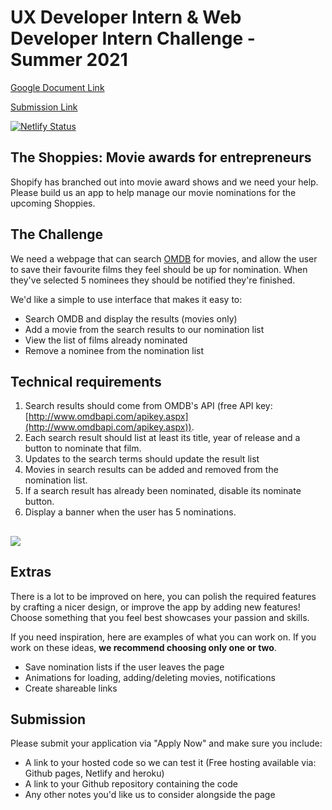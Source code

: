 # UX Developer Intern &amp; Web Developer Intern Challenge - Summer 2021

[Google Document Link](https://docs.google.com/document/d/1AZO0BZwn1Aogj4f3PDNe1mhq8pKsXZxtrG--EIbP_-w/edit#)

[Submission Link](https://jobs.smartrecruiters.com/oneclick-ui/company/Shopify/publication/de0e6ab7-2a19-4da7-b81e-f8da69dd0bde)

[![Netlify Status](https://api.netlify.com/api/v1/badges/90e87898-e674-4abf-bdc7-e0e966695fd0/deploy-status)](https://app.netlify.com/sites/shoppies-test/deploys)

## The Shoppies: Movie awards for entrepreneurs

Shopify has branched out into movie award shows and we need your help. Please build us an app to help manage our movie nominations for the upcoming Shoppies.

## The Challenge

We need a webpage that can search [OMDB](http://www.omdbapi.com/) for movies, and allow the user to save their favourite films they feel should be up for nomination. When they&#39;ve selected 5 nominees they should be notified they&#39;re finished.

We&#39;d like a simple to use interface that makes it easy to:

-   Search OMDB and display the results (movies only)
-   Add a movie from the search results to our nomination list
-   View the list of films already nominated
-   Remove a nominee from the nomination list

## Technical requirements

1. Search results should come from OMDB&#39;s API (free API key: [http://www.omdbapi.com/apikey.aspx](http://www.omdbapi.com/apikey.aspx)).
2. Each search result should list at least its title, year of release and a button to nominate that film.
3. Updates to the search terms should update the result list
4. Movies in search results can be added and removed from the nomination list.
5. If a search result has already been nominated, disable its nominate button.
6. Display a banner when the user has 5 nominations.

## ![](RackMultipart20210109-4-1gx22r8_html_f439fc97901e75f5.png)

## Extras

There is a lot to be improved on here, you can polish the required features by crafting a nicer design, or improve the app by adding new features! Choose something that you feel best showcases your passion and skills.

If you need inspiration, here are examples of what you can work on. If you work on these ideas, **we recommend choosing only one or two**.

-   Save nomination lists if the user leaves the page
-   Animations for loading, adding/deleting movies, notifications
-   Create shareable links

## Submission

Please submit your application via &quot;Apply Now&quot; and make sure you include:

-   A link to your hosted code so we can test it (Free hosting available via: Github pages, Netlify and heroku)
-   A link to your Github repository containing the code
-   Any other notes you&#39;d like us to consider alongside the page
